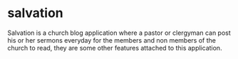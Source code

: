 # salvation
Salvation is a church blog application where a pastor or clergyman can post his or her sermons everyday for the members and non members of the church to read, they are some other features attached to this application.
